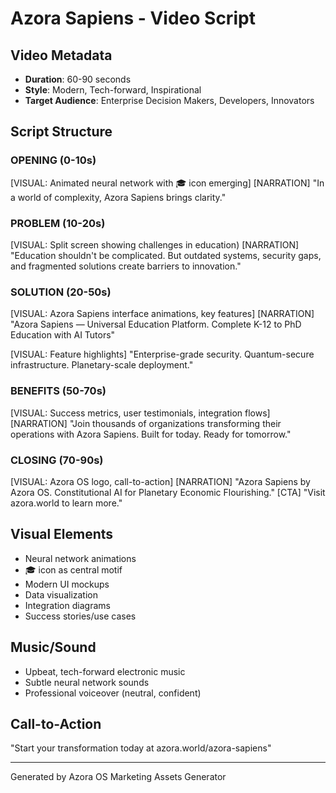 # Azora Sapiens - Video Script

## Video Metadata
- **Duration**: 60-90 seconds
- **Style**: Modern, Tech-forward, Inspirational
- **Target Audience**: Enterprise Decision Makers, Developers, Innovators

## Script Structure

### OPENING (0-10s)
[VISUAL: Animated neural network with 🎓 icon emerging]
[NARRATION]
"In a world of complexity, Azora Sapiens brings clarity."

### PROBLEM (10-20s)
[VISUAL: Split screen showing challenges in education)
[NARRATION]
"Education shouldn't be complicated. But outdated systems, security gaps, and fragmented solutions create barriers to innovation."

### SOLUTION (20-50s)
[VISUAL: Azora Sapiens interface animations, key features]
[NARRATION]
"Azora Sapiens — Universal Education Platform. Complete K-12 to PhD Education with AI Tutors"

[VISUAL: Feature highlights]
"Enterprise-grade security. Quantum-secure infrastructure. Planetary-scale deployment."

### BENEFITS (50-70s)
[VISUAL: Success metrics, user testimonials, integration flows]
[NARRATION]
"Join thousands of organizations transforming their operations with Azora Sapiens. Built for today. Ready for tomorrow."

### CLOSING (70-90s)
[VISUAL: Azora OS logo, call-to-action]
[NARRATION]
"Azora Sapiens by Azora OS. Constitutional AI for Planetary Economic Flourishing."
[CTA]
"Visit azora.world to learn more."

## Visual Elements
- Neural network animations
- 🎓 icon as central motif
- Modern UI mockups
- Data visualization
- Integration diagrams
- Success stories/use cases

## Music/Sound
- Upbeat, tech-forward electronic music
- Subtle neural network sounds
- Professional voiceover (neutral, confident)

## Call-to-Action
"Start your transformation today at azora.world/azora-sapiens"

---
Generated by Azora OS Marketing Assets Generator